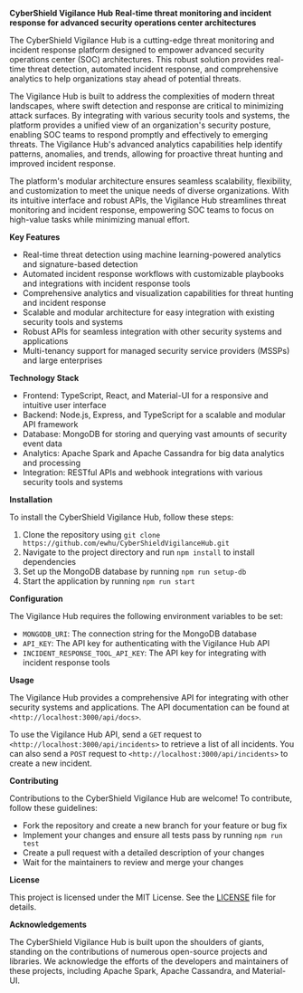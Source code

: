 **CyberShield Vigilance Hub**
**Real-time threat monitoring and incident response for advanced security operations center architectures**

The CyberShield Vigilance Hub is a cutting-edge threat monitoring and incident response platform designed to empower advanced security operations center (SOC) architectures. This robust solution provides real-time threat detection, automated incident response, and comprehensive analytics to help organizations stay ahead of potential threats.

The Vigilance Hub is built to address the complexities of modern threat landscapes, where swift detection and response are critical to minimizing attack surfaces. By integrating with various security tools and systems, the platform provides a unified view of an organization's security posture, enabling SOC teams to respond promptly and effectively to emerging threats. The Vigilance Hub's advanced analytics capabilities help identify patterns, anomalies, and trends, allowing for proactive threat hunting and improved incident response.

The platform's modular architecture ensures seamless scalability, flexibility, and customization to meet the unique needs of diverse organizations. With its intuitive interface and robust APIs, the Vigilance Hub streamlines threat monitoring and incident response, empowering SOC teams to focus on high-value tasks while minimizing manual effort.

**Key Features**

* Real-time threat detection using machine learning-powered analytics and signature-based detection
* Automated incident response workflows with customizable playbooks and integrations with incident response tools
* Comprehensive analytics and visualization capabilities for threat hunting and incident response
* Scalable and modular architecture for easy integration with existing security tools and systems
* Robust APIs for seamless integration with other security systems and applications
* Multi-tenancy support for managed security service providers (MSSPs) and large enterprises

**Technology Stack**

* Frontend: TypeScript, React, and Material-UI for a responsive and intuitive user interface
* Backend: Node.js, Express, and TypeScript for a scalable and modular API framework
* Database: MongoDB for storing and querying vast amounts of security event data
* Analytics: Apache Spark and Apache Cassandra for big data analytics and processing
* Integration: RESTful APIs and webhook integrations with various security tools and systems

**Installation**

To install the CyberShield Vigilance Hub, follow these steps:

1. Clone the repository using `git clone https://github.com/ewhu/CyberShieldVigilanceHub.git`
2. Navigate to the project directory and run `npm install` to install dependencies
3. Set up the MongoDB database by running `npm run setup-db`
4. Start the application by running `npm run start`

**Configuration**

The Vigilance Hub requires the following environment variables to be set:

* `MONGODB_URI`: The connection string for the MongoDB database
* `API_KEY`: The API key for authenticating with the Vigilance Hub API
* `INCIDENT_RESPONSE_TOOL_API_KEY`: The API key for integrating with incident response tools

**Usage**

The Vigilance Hub provides a comprehensive API for integrating with other security systems and applications. The API documentation can be found at `<http://localhost:3000/api/docs>`.

To use the Vigilance Hub API, send a `GET` request to `<http://localhost:3000/api/incidents>` to retrieve a list of all incidents. You can also send a `POST` request to `<http://localhost:3000/api/incidents>` to create a new incident.

**Contributing**

Contributions to the CyberShield Vigilance Hub are welcome! To contribute, follow these guidelines:

* Fork the repository and create a new branch for your feature or bug fix
* Implement your changes and ensure all tests pass by running `npm run test`
* Create a pull request with a detailed description of your changes
* Wait for the maintainers to review and merge your changes

**License**

This project is licensed under the MIT License. See the [LICENSE](https://github.com/ewhu/CyberShieldVigilanceHub/blob/main/LICENSE) file for details.

**Acknowledgements**

The CyberShield Vigilance Hub is built upon the shoulders of giants, standing on the contributions of numerous open-source projects and libraries. We acknowledge the efforts of the developers and maintainers of these projects, including Apache Spark, Apache Cassandra, and Material-UI.